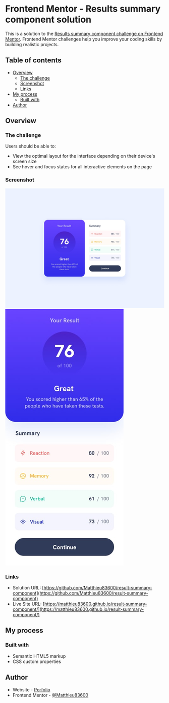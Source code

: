 # Frontend Mentor - Results summary component solution

This is a solution to the [Results summary component challenge on Frontend Mentor](https://www.frontendmentor.io/challenges/results-summary-component-CE_K6s0maV). Frontend Mentor challenges help you improve your coding skills by building realistic projects.

## Table of contents

- [Overview](#overview)
  - [The challenge](#the-challenge)
  - [Screenshot](#screenshot)
  - [Links](#links)
- [My process](#my-process)
  - [Built with](#built-with)
- [Author](#author)

## Overview

### The challenge

Users should be able to:

- View the optimal layout for the interface depending on their device's screen size
- See hover and focus states for all interactive elements on the page

### Screenshot

![](./design/desktop-design.jpg)
![](./design/mobile-design.jpg)

### Links

- Solution URL: [https://github.com/Matthieu83600/result-summary-component](https://github.com/Matthieu83600/result-summary-component)
- Live Site URL: [https://matthieu83600.github.io/result-summary-component/](https://matthieu83600.github.io/result-summary-component/)

## My process

### Built with

- Semantic HTML5 markup
- CSS custom properties

## Author

- Website - [Porfolio](https://matthieubonjour.dev)
- Frontend Mentor - [@Matthieu83600](https://www.frontendmentor.io/profile/Matthieu83600)
